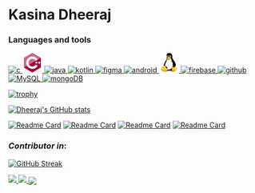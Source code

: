 # Kasina Dheeraj

### **Languages and tools**

<p align="left">
  <a href="https://en.cppreference.com/w/c" target="_blank">  
    <img src="https://cdn.jsdelivr.net/gh/devicons/devicon/icons/c/c-original.svg"  alt="c" width="40" height="40" />
  </a>
  <a href="https://en.cppreference.com/w/" target="_blank"> 
  <img src="https://raw.githubusercontent.com/devicons/devicon/master/icons/cplusplus/cplusplus-original.svg" alt="cplusplus" width="40" height="40"/> 
  </a>
  <a href="https://docs.oracle.com/javase/7/docs/api/" target="_blank"> 
    <img src="https://cdn.jsdelivr.net/gh/devicons/devicon/icons/java/java-original-wordmark.svg" alt="java" width="40" height="40"/> 
  </a>
  <a href="https://kotlinlang.org/docs/home.html" target="_blank"> 
    <img src="https://cdn.jsdelivr.net/gh/devicons/devicon/icons/kotlin/kotlin-original.svg" alt="kotlin" width="35"  height="35"/> 
  </a>
  <a href="https://www.figma.com/@kasinadheeraj" target="_blank">  
    <img src="https://cdn.jsdelivr.net/gh/devicons/devicon/icons/figma/figma-original.svg"  alt="figma" width="40" height="40" />
  </a>
  <a href="https://www.android.com/intl/en_in/" target="_blank">  
    <img src="https://cdn.jsdelivr.net/gh/devicons/devicon/icons/android/android-plain-wordmark.svg" alt="android" width="40" height="40" />
  </a>
  <a href="https://www.linux.org/" target="_blank"> 
    <img src="https://raw.githubusercontent.com/devicons/devicon/master/icons/linux/linux-original.svg" alt="linux" width="40" height="40"/> 
  </a>
  <a href="https://firebase.google.com/" target="_blank"> 
    <img src="https://cdn.jsdelivr.net/gh/devicons/devicon/icons/firebase/firebase-plain.svg" alt="firebase" width="40" height="40"/> 
  </a>
  <a href="https://github.com/KasinaDheeraj" target="_blank"> 
    <img src="https://cdn.jsdelivr.net/gh/devicons/devicon/icons/github/github-original.svg" alt="github" width="40" height="40"/> 
  </a>
  <a href="https://www.mysql.com/" target="_blank"> 
    <img src="https://cdn.jsdelivr.net/gh/devicons/devicon/icons/mysql/mysql-original-wordmark.svg" alt="MySQL" width="45" height="45"/> 
  </a>
  <a href="https://www.mongodb.com/" target="_blank"> 
    <img src="https://cdn.jsdelivr.net/gh/devicons/devicon/icons/mongodb/mongodb-original-wordmark.svg" alt="mongoDB" width="45" height="45"/> 
  </a>  
</p>


[![trophy](https://github-profile-trophy.vercel.app/?username=KasinaDheeraj&theme=buddhism)](https://github.com/ryo-ma/github-profile-trophy)

[![Dheeraj's GitHub stats](https://github-readme-stats.vercel.app/api?username=KasinaDheeraj&show_icons=true&theme=midnight-purple)](https://github.com/anuraghazra/github-readme-stats)<!--[![Top Langs](https://github-readme-stats.vercel.app/api/top-langs/?username=KasinaDheeraj&theme=midnight-purple&langs_count=10)](https://github.com/anuraghazra/github-readme-stats)-->


[![Readme Card](https://github-readme-stats.vercel.app/api/pin/?username=KasinaDheeraj&repo=DetectOLib&show_owner=true&theme=vision-friendly-dark)](https://github.com/KasinaDheeraj/DetectOLib)
[![Readme Card](https://github-readme-stats.vercel.app/api/pin/?username=KasinaDheeraj&repo=DetectO&show_owner=true&theme=vision-friendly-dark)](https://github.com/KasinaDheeraj/DetectO)
[![Readme Card](https://github-readme-stats.vercel.app/api/pin/?username=KasinaDheeraj&repo=NEWSDROP&show_owner=true&theme=vision-friendly-dark)](https://github.com/KasinaDheeraj/NEWSDROP)
[![Readme Card](https://github-readme-stats.vercel.app/api/pin/?username=KasinaDheeraj&repo=Pedometer&show_owner=true&theme=vision-friendly-dark)](https://github.com/KasinaDheeraj/Pedometer)


### *Contributor in*:
[![GitHub Streak](https://github-readme-streak-stats.herokuapp.com/?user=KasinaDheeraj&theme=dark)](https://git.io/streak-stats)

<a href="https://github.com/commons-app/apps-android-commons">
  <img align="bottom" src="https://github-readme-stats.vercel.app/api/pin/?username=commons-app&repo=apps-android-commons&show_owner=true&theme=vision-friendly-dark" />
</a>
<a href="https://github.com/ankidroid/Anki-Android">
  <img align="bottom" src="https://github-readme-stats.vercel.app/api/pin/?username=ankidroid&repo=Anki-Android&show_owner=true&theme=vision-friendly-dark" />
</a>
<a href="https://github.com/TheLastProject/Catima">
  <img align="center" src="https://github-readme-stats.vercel.app/api/pin/?username=TheLastProject&repo=Catima&show_owner=true&theme=vision-friendly-dark" />
</a>


